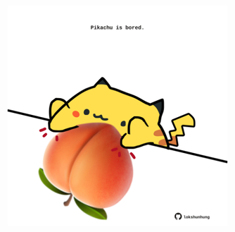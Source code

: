 <!-- built at 09/03/2021, 08:01:43 UTC -->
<p align="center">
  <img width="500" height="500" src="./ReadmeImage.svg">
</p>
